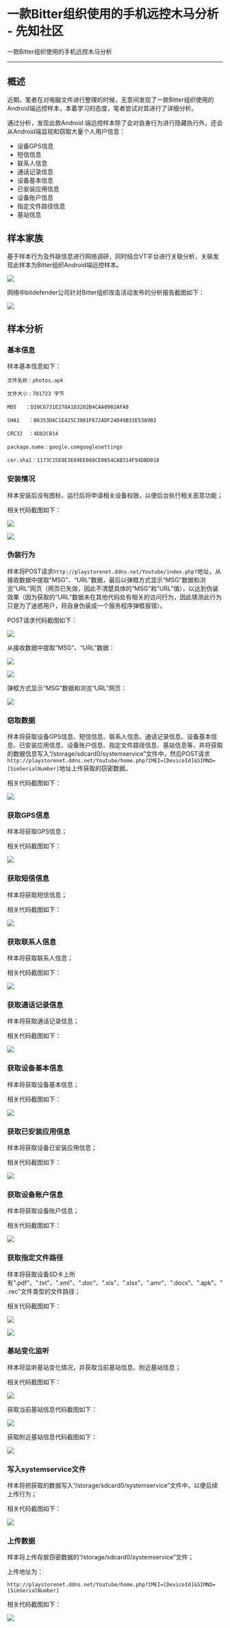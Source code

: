 

# 一款Bitter组织使用的手机远控木马分析 - 先知社区

一款Bitter组织使用的手机远控木马分析

- - -

## 概述

近期，笔者在对电脑文件进行整理的时候，无意间发现了一款Bitter组织使用的Android端远控样本，本着学习的态度，笔者尝试对其进行了详细分析。

通过分析，发现此款Android 端远控样本除了会对自身行为进行隐藏执行外，还会从Android端监视和窃取大量个人用户信息：

-   设备GPS信息
-   短信信息
-   联系人信息
-   通话记录信息
-   设备基本信息
-   已安装应用信息
-   设备账户信息
-   指定文件路径信息
-   基站信息

## 样本家族

基于样本行为及外联信息进行网络调研，同时结合VT平台进行关联分析，关联发现此样本为Bitter组织Android端远控样本。

[![](assets/1709531068-af18f973c7ca2a5a9bab3198bbacdbf5.png)](https://xzfile.aliyuncs.com/media/upload/picture/20240301092146-122dc9ec-d76a-1.png)

网络中bitdefender公司针对Bitter组织攻击活动发布的分析报告截图如下：

[![](assets/1709531068-70f423144bbe1b93f931ba0fa97b6b04.png)](https://xzfile.aliyuncs.com/media/upload/picture/20240301092159-19a1037e-d76a-1.png)

## 样本分析

### 基本信息

样本基本信息如下：

```plain
文件名称：photos.apk

文件大小：701723 字节

MD5   ：D20C6731E278A1D3202B4CAA0902AFA8

SHA1   ：B6353DAC1E425C3081F672ADF24D49B33E53A902

CRC32  ：4D82C814

package.name：google.comgooglesettings

cer.sha1：1173C15E0E3E69EE088CE0654CAB314F94DBD018
```

### 安装情况

样本安装后没有图标，运行后将申请相关设备权限，以便后台执行相关恶意功能；

相关代码截图如下：

[![](assets/1709531068-54bd1e82a01253d824fe99a252cf4015.png)](https://xzfile.aliyuncs.com/media/upload/picture/20240301092212-21659b38-d76a-1.png)

[![](assets/1709531068-8c1876f804c6f1135edb5634941cf29d.png)](https://xzfile.aliyuncs.com/media/upload/picture/20240301092225-29345b56-d76a-1.png)

### 伪装行为

样本将POST请求`http://playstorenet.ddns.net/Youtube/index.php?`地址，从接收数据中提取“MSG”、“URL”数据，最后以弹框方式显示“MSG”数据和浏览“URL”网页（网页已失效，因此不清楚具体的“MSG”和“URL”值），以达到伪装效果（因为获取的“URL”数据未在其他代码处有相关的访问行为，因此猜测此行为只是为了迷惑用户，将自身伪装成一个服务程序弹框报错）。

POST请求代码截图如下：

[![](assets/1709531068-91c09463fe4973356bcdfd102b2d9b46.jpg)](https://xzfile.aliyuncs.com/media/upload/picture/20240301092240-32600a86-d76a-1.jpg)

从接收数据中提取“MSG”、“URL”数据：

[![](assets/1709531068-95f118af1aceb5f86d9134f4cd9cff39.jpg)](https://xzfile.aliyuncs.com/media/upload/picture/20240301092254-3a5e0cd8-d76a-1.jpg)

[![](assets/1709531068-a7d3003dc398f98bb34c7dc16cbf2faf.jpg)](https://xzfile.aliyuncs.com/media/upload/picture/20240301092305-4177bf82-d76a-1.jpg)

弹框方式显示“MSG”数据和浏览“URL”网页：

[![](assets/1709531068-ee794ab30c7be48224e5dc482b28fb77.jpg)](https://xzfile.aliyuncs.com/media/upload/picture/20240301092317-483fdae8-d76a-1.jpg)

### 窃取数据

样本将获取设备GPS信息、短信信息、联系人信息、通话记录信息、设备基本信息、已安装应用信息、设备账户信息、指定文件路径信息、基站信息等，并将获取的数据信息写入“/storage/sdcard0/systemservice”文件中，然后POST请求`http://playstorenet.ddns.net/Youtube/home.php?IMEI=[DeviceId]&SIMNO=[SimSerialNumber]`地址上传获取的窃密数据。

相关代码截图如下：

[![](assets/1709531068-6cf5d3baa3993ad49a29873033bf9bd1.jpg)](https://xzfile.aliyuncs.com/media/upload/picture/20240301092329-4f673654-d76a-1.jpg)

### 获取GPS信息

样本将获取GPS信息；

相关代码截图如下：

[![](assets/1709531068-6aabfc081eba1f0e03b73eb72b24fd0a.jpg)](https://xzfile.aliyuncs.com/media/upload/picture/20240301092340-56019bd0-d76a-1.jpg)

### 获取短信信息

样本将获取短信信息；

相关代码截图如下：

[![](assets/1709531068-da54dbc4b65bf75abd0541840f5acd21.jpg)](https://xzfile.aliyuncs.com/media/upload/picture/20240301092352-5d4ed8ee-d76a-1.jpg)

### 获取联系人信息

样本将获取联系人信息；

相关代码截图如下：

[![](assets/1709531068-5ebf4a4d8523e4184ae0d2c50dd00b15.jpg)](https://xzfile.aliyuncs.com/media/upload/picture/20240301092406-65a71330-d76a-1.jpg)

### 获取通话记录信息

样本将获取通话记录信息；

相关代码截图如下：

[![](assets/1709531068-0f2c839147e52b4e3ce8b590381a119f.jpg)](https://xzfile.aliyuncs.com/media/upload/picture/20240301092419-6d10b09a-d76a-1.jpg)

### 获取设备基本信息

样本将获取设备基本信息；

相关代码截图如下：

[![](assets/1709531068-91a70376ded086679590f5bd6bdf26e6.jpg)](https://xzfile.aliyuncs.com/media/upload/picture/20240301092430-73fc78c6-d76a-1.jpg)

### 获取已安装应用信息

样本将获取设备已安装应用信息；

相关代码截图如下：

[![](assets/1709531068-c79521c96b3f8b68310d0e68649e6a4f.jpg)](https://xzfile.aliyuncs.com/media/upload/picture/20240301092443-7ba86256-d76a-1.jpg)

### 获取设备账户信息

样本将获取设备账户信息；

相关代码截图如下：

[![](assets/1709531068-5cca262ef2adfcd75b71f6a4b69152a0.jpg)](https://xzfile.aliyuncs.com/media/upload/picture/20240301092456-83622e82-d76a-1.jpg)

### 获取指定文件路径

样本将获取设备SD卡上所有".pdf"、".txt"、".xml"、".doc"、".xls"、".xlsx"、".amr"、".docx"、".apk"、".rec"文件类型的文件路径；

相关代码截图如下：

[![](assets/1709531068-3c02ea32b644a01938b16adbcf2a7177.jpg)](https://xzfile.aliyuncs.com/media/upload/picture/20240301092509-8b031476-d76a-1.jpg)

[![](assets/1709531068-0711cdc9643015f0f47ad910c6fb1e7b.jpg)](https://xzfile.aliyuncs.com/media/upload/picture/20240301092524-93eebd56-d76a-1.jpg)

### 基站变化监听

样本将监听基站变化情况，并获取当前基站信息、附近基站信息；

相关代码截图如下：

[![](assets/1709531068-bb9681202642331e15e9949299f9876c.jpg)](https://xzfile.aliyuncs.com/media/upload/picture/20240301092538-9c226b44-d76a-1.jpg)

获取当前基站信息代码截图如下：

[![](assets/1709531068-1f676d16242d1b2f7b46b4eab7ed6757.jpg)](https://xzfile.aliyuncs.com/media/upload/picture/20240301092552-a485f800-d76a-1.jpg)

获取附近基站信息代码截图如下：

[![](assets/1709531068-5cb48c748cb776f9146103f6fb91319e.jpg)](https://xzfile.aliyuncs.com/media/upload/picture/20240301092604-ac002a6a-d76a-1.jpg)

### 写入systemservice文件

样本将把获取的数据写入“/storage/sdcard0/systemservice”文件中，以便后续上传行为；

相关代码截图如下：

[![](assets/1709531068-04b9dc5a05e67d5bc1fe24e772cfe5c9.jpg)](https://xzfile.aliyuncs.com/media/upload/picture/20240301092617-b36de134-d76a-1.jpg)

### 上传数据

样本将上传存放窃密数据的“/storage/sdcard0/systemservice”文件；

上传地址为：

```plain
http://playstorenet.ddns.net/Youtube/home.php?IMEI=[DeviceId]&SIMNO=[SimSerialNumber]
```

相关代码截图如下：

[![](assets/1709531068-775c1fa0a232b47e66fcf6247dc45945.jpg)](https://xzfile.aliyuncs.com/media/upload/picture/20240301092633-bcfb1be0-d76a-1.jpg)
